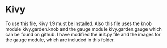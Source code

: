 # Kivy

To use this file, Kivy 1.9 must be installed. Also this file uses the knob module kivy.garden.knob and the gauge module kivy.garden.gauge which can be found on github. I have modified the __init__.py file and the images for the gauge module, which are included in this folder. 
